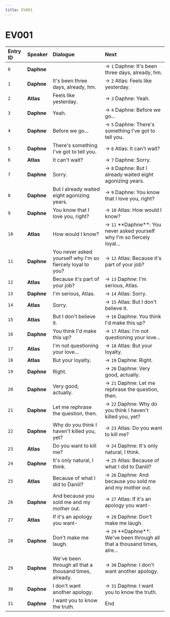 ```yaml
---
title: EV001
---
```


# EV001


| Entry ID | Speaker | Dialogue | Next |
| :------- | :------ | :------- | :------------ |
| `0` | **Daphne** |  | → `1` Daphne: It's been three days, already, hm\. |
| `1` | **Daphne** | It's been three days, already, hm\. | → `2` Atlas: Feels like yesterday\. |
| `2` | **Atlas** | Feels like yesterday\. | → `3` Daphne: Yeah\. |
| `3` | **Daphne** | Yeah\. | → `4` Daphne: Before we go\.\.\. |
| `4` | **Daphne** | Before we go\.\.\. | → `5` Daphne: There's something I've got to tell you\. |
| `5` | **Daphne** | There's something I've got to tell you\. | → `6` Atlas: It can't wait? |
| `6` | **Atlas** | It can't wait? | → `7` Daphne: Sorry\. |
| `7` | **Daphne** | Sorry\. | → `8` Daphne: But I already waited eight agonizing years\. |
| `8` | **Daphne** | But I already waited eight agonizing years\. | → `9` Daphne: You know that I love you, right? |
| `9` | **Daphne** | You know that I love you, right? | → `10` Atlas: How would I know? |
| `10` | **Atlas** | How would I know? | → `11` \*\*Daphne\*\*: You never asked yourself why I'm so fiercely loyal\.\.\. |
| `11` | **Daphne** | You never asked yourself why I'm so fiercely loyal to you? | → `12` Atlas: Because it's part of your job? |
| `12` | **Atlas** | Because it's part of your job? | → `13` Daphne: I'm serious, Atlas\. |
| `13` | **Daphne** | I'm serious, Atlas\. | → `14` Atlas: Sorry\. |
| `14` | **Atlas** | Sorry\. | → `15` Atlas: But I don't believe it\. |
| `15` | **Atlas** | But I don't believe it\. | → `16` Daphne: You think I'd make this up? |
| `16` | **Daphne** | You think I'd make this up? | → `17` Atlas: I'm not questioning your love\.\.\. |
| `17` | **Atlas** | I'm not questioning your love\.\.\. | → `18` Atlas: But your loyalty\. |
| `18` | **Atlas** | But your loyalty\. | → `19` Daphne: Right\. |
| `19` | **Daphne** | Right\. | → `20` Daphne: Very good, actually\. |
| `20` | **Daphne** | Very good, actually\. | → `21` Daphne: Let me rephrase the question, then\. |
| `21` | **Daphne** | Let me rephrase the question, then\. | → `22` Daphne: Why do you think I haven't killed you, yet? |
| `22` | **Daphne** | Why do you think I haven't killed you, yet? | → `23` Atlas: Do you want to kill me? |
| `23` | **Atlas** | Do you want to kill me? | → `24` Daphne: It's only natural, I think\. |
| `24` | **Daphne** | It's only natural, I think\. | → `25` Atlas: Because of what I did to Daniil? |
| `25` | **Atlas** | Because of what I did to Daniil? | → `26` Daphne: And because you sold me and my mother out\. |
| `26` | **Daphne** | And because you sold me and my mother out\. | → `27` Atlas: If it's an apology you want\- |
| `27` | **Atlas** | If it's an apology you want\- | → `28` Daphne: Don't make me laugh\. |
| `28` | **Daphne** | Don't make me laugh\. | → `29` \*\*Daphne\*\*: We've been through all that a thousand times, alre\.\.\. |
| `29` | **Daphne** | We've been through all that a thousand times, already\. | → `30` Daphne: I don't want another apology\. |
| `30` | **Daphne** | I don't want another apology\. | → `31` Daphne: I want you to know the truth\. |
| `31` | **Daphne** | I want you to know the truth\. | End |
